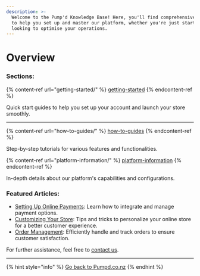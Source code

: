 ```yaml
---
description: >-
  Welcome to the Pump'd Knowledge Base! Here, you'll find comprehensive articles
  to help you set up and master our platform, whether you're just starting or
  looking to optimise your operations.
---
```


# Overview

### **Sections:**

{% content-ref url="getting-started/" %}
[getting-started](getting-started/)
{% endcontent-ref %}

Quick start guides to help you set up your account and launch your store smoothly.

***

{% content-ref url="how-to-guides/" %}
[how-to-guides](how-to-guides/)
{% endcontent-ref %}

Step-by-step tutorials for various features and functionalities.

{% content-ref url="platform-information/" %}
[platform-information](platform-information/)
{% endcontent-ref %}

In-depth details about our platform's capabilities and configurations.

### **Featured Articles:**

* [Setting Up Online Payments](https://support.cloudwaitress.com/online-payments): Learn how to integrate and manage payment options.
* [Customizing Your Store](https://support.cloudwaitress.com/customize-store): Tips and tricks to personalize your online store for a better customer experience.
* [Order Management](https://support.cloudwaitress.com/order-management): Efficiently handle and track orders to ensure customer satisfaction.

For further assistance, feel free to [contact us](https://support.cloudwaitress.com/contact).

***

{% hint style="info" %}
[Go back to ](https://www.cloudwaitress.com)[Pumpd.co.nz](https://www.pumpd.co.nz/)
{% endhint %}

